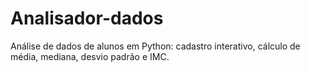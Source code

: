 # Analisador-dados
Análise de dados de alunos em Python: cadastro interativo, cálculo de média, mediana, desvio padrão e IMC.

